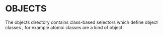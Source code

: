 # OBJECTS

The objects directory contains class-based selectors which define object classes , for example atomic classes are a kind of object.
